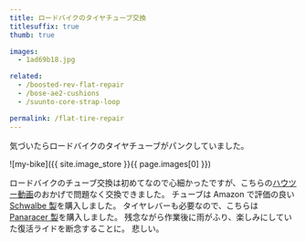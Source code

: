 ```yaml
---
title: ロードバイクのタイヤチューブ交換
titlesuffix: true
thumb: true

images:
  - 1ad69b18.jpg

related:
  - /boosted-rev-flat-repair
  - /bose-ae2-cushions
  - /suunto-core-strap-loop

permalink: /flat-tire-repair
---
```


気づいたらロードバイクのタイヤチューブがパンクしていました。

![my-bike]({{ site.image_store }}{{ page.images[0] }})

ロードバイクのチューブ交換は初めてなので心細かったですが、こちらの[ハウツー動画](https://www.youtube.com/watch?v=b0K9LpQJtk4)のおかげで問題なく交換できました。
チューブは Amazon で評価の良い [Schwalbe 製](http://www.amazon.co.jp/exec/obidos/ASIN/B000AQQVF2/amzntm-22/)を購入しました。
タイヤレバーも必要なので、こちらは [Panaracer 製](http://www.amazon.co.jp/exec/obidos/ASIN/B00C9P9MPS/amzntm-22/)を購入しました。
残念ながら作業後に雨がふり、楽しみにしていた復活ライドを断念することに。
悲しい。
